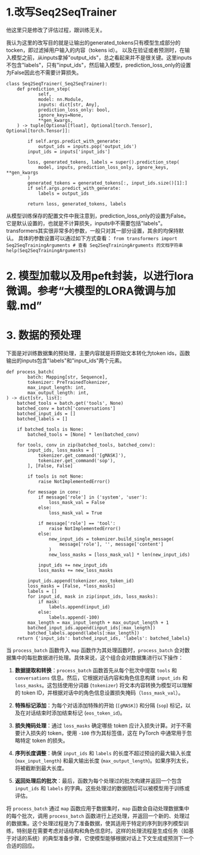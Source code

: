 # 1.改写Seq2SeqTrainer
他这里只是修改了评估过程，跟训练无关。

我认为这里的改写目的就是让输出的generated_tokens只有模型生成部分的tocken，即过滤掉用户输入的内容（tokens id）。
以及在验证或者预测时，在输入模型之前，从inputs拿掉"output_ids"，总之看起来并不是很关键。这里inputs不包含"labels"，只有"input_ids"，然后输入模型，prediction_loss_only的设置为False因此也不需要计算损失。

```
class Seq2SeqTrainer(_Seq2SeqTrainer):
    def prediction_step(
            self,
            model: nn.Module,
            inputs: dict[str, Any],
            prediction_loss_only: bool,
            ignore_keys=None,
            **gen_kwargs,
    ) -> tuple[Optional[float], Optional[torch.Tensor], Optional[torch.Tensor]]:

        if self.args.predict_with_generate:
            output_ids = inputs.pop('output_ids')
        input_ids = inputs['input_ids']

        loss, generated_tokens, labels = super().prediction_step(
            model, inputs, prediction_loss_only, ignore_keys, **gen_kwargs
        )
        generated_tokens = generated_tokens[:, input_ids.size()[1]:]
        if self.args.predict_with_generate:
            labels = output_ids

        return loss, generated_tokens, labels
```
从模型训练保存的配置文件中我注意到，prediction_loss_only的设置为False。它是默认设置的，也就是不计算损失，inputs中不需要包括"labels"。
transformers其实很非常多的参数，一般只对其一部分设置，其余的均保持默认。
具体的参数设置可以通过如下方式查看：
        ```
         from transformers import Seq2SeqTrainingArguments
         # 查看 Seq2SeqTrainingArguments 的文档字符串
         help(Seq2SeqTrainingArguments)
        ```
        

# 2. 模型加载以及用peft封装，以进行lora微调。参考“大模型的LORA微调与加载.md”
# 3. 数据的预处理

下面是对训练数据集的预处理，主要内容就是将原始文本转化为token ids，函数输出的inputs包含"labels"和"input_ids"两个元素。
```
def process_batch(
        batch: Mapping[str, Sequence],
        tokenizer: PreTrainedTokenizer,
        max_input_length: int,
        max_output_length: int,
) -> dict[str, list]:
    batched_tools = batch.get('tools', None)
    batched_conv = batch['conversations']
    batched_input_ids = []
    batched_labels = []

    if batched_tools is None:
        batched_tools = [None] * len(batched_conv)

    for tools, conv in zip(batched_tools, batched_conv):
        input_ids, loss_masks = [
            tokenizer.get_command('[gMASK]'),
            tokenizer.get_command('sop'),
        ], [False, False]

        if tools is not None:
            raise NotImplementedError()

        for message in conv:
            if message['role'] in ('system', 'user'):
                loss_mask_val = False
            else:
                loss_mask_val = True

            if message['role'] == 'tool':
                raise NotImplementedError()
            else:
                new_input_ids = tokenizer.build_single_message(
                    message['role'], '', message['content']
                )
                new_loss_masks = [loss_mask_val] * len(new_input_ids)

            input_ids += new_input_ids
            loss_masks += new_loss_masks

        input_ids.append(tokenizer.eos_token_id)
        loss_masks = [False, *loss_masks]
        labels = []
        for input_id, mask in zip(input_ids, loss_masks):
            if mask:
                labels.append(input_id)
            else:
                labels.append(-100)
        max_length = max_input_length + max_output_length + 1
        batched_input_ids.append(input_ids[:max_length])
        batched_labels.append(labels[:max_length])
    return {'input_ids': batched_input_ids, 'labels': batched_labels}
```

当 `process_batch` 函数传入 `map` 函数作为其处理函数时，`process_batch` 会对数据集中的每批数据进行处理。具体来说，这个组合会对数据集进行以下操作：

1. **数据提取和转换**：`process_batch` 函数首先从每个批次中提取 `tools` 和 `conversations` 信息。然后，它根据对话内容和角色信息构建 `input_ids` 和 `loss_masks`。这包括使用分词器 (`tokenizer`) 将文本内容转换为模型可以理解的 token ID，并根据对话中的角色信息设置损失掩码（`loss_mask_val`）。

2. **特殊标记添加**：为每个对话添加特殊的开始 (`[gMASK]`) 和分隔 (`sop`) 标记，以及在对话结束时添加结束标记 (`eos_token_id`)。

3. **损失掩码处理**：通过 `loss_masks` 确定哪些 token 应计入损失计算。对于不需要计入损失的 token，使用 `-100` 作为其标签值，这在 PyTorch 中通常用于忽略特定 token 的损失。

4. **序列长度调整**：确保 `input_ids` 和 `labels` 的长度不超过预设的最大输入长度 (`max_input_length`) 和最大输出长度 (`max_output_length`)。如果序列太长，将被截断到最大长度。

5. **返回处理后的批次**：最后，函数为每个处理过的批次构建并返回一个包含 `input_ids` 和 `labels` 的字典。这些处理过的数据随后可以被模型用于训练或评估。

将 `process_batch` 通过 `map` 函数应用于数据集时，`map` 函数会自动处理数据集中的每个批次，调用 `process_batch` 函数进行上述处理，并返回一个新的、处理过的数据集。这个处理过程是为了准备数据，使其适用于特定的序列到序列模型训练，特别是在需要考虑对话结构和角色信息时。这样的处理流程是生成任务（如基于对话的系统）的典型准备步骤，它使模型能够根据对话上下文生成或预测下一个合适的回应。
